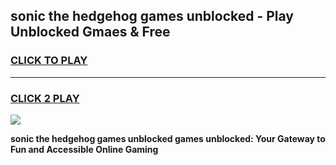
## sonic the hedgehog games unblocked - Play Unblocked Gmaes & Free
<h3>
<a href="https://news.freeplayer.one?title=sonic_the_hedgehog_games_unblocked&ref=16F">CLICK TO PLAY</a></h3>
<hr>

<h3>
<a href="https://news.freeplayer.one?title=sonic_the_hedgehog_games_unblocked&ref=16F">CLICK 2 PLAY</a>
  
</h3>

<a href="https://news.freeplayer.one?title=sonic_the_hedgehog_games_unblocked&ref=16F/"><img src="https://clearcache.store/games.png"></a>


**sonic the hedgehog games unblocked games unblocked: Your Gateway to Fun and Accessible Online Gaming**

